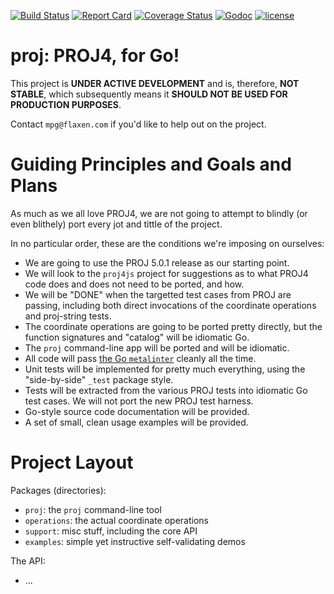 [![Build Status](https://travis-ci.org/go-spatial/proj.svg?branch=master)](https://travis-ci.org/go-spatial/proj)
[![Report Card](https://goreportcard.com/badge/github.com/go-spatial/proj)](https://goreportcard.com/report/github.com/go-spatial/proj)
[![Coverage Status](https://coveralls.io/repos/github/go-spatial/proj/badge.svg?branch=master)](https://coveralls.io/github/go-spatial/proj?branch=master)
[![Godoc](http://img.shields.io/badge/godoc-reference-blue.svg?style=flat)](https://godoc.org/github.com/go-spatial/proj)
[![license](http://img.shields.io/badge/license-MIT-red.svg?style=flat)](https://github.com/go-spatial/proj/blob/master/LICENSE.md)

# proj: PROJ4, for Go!

This project is **UNDER ACTIVE DEVELOPMENT** and is, therefore, **NOT STABLE**, which subsequently means it **SHOULD NOT BE USED FOR PRODUCTION PURPOSES**.

Contact `mpg@flaxen.com` if you'd like to help out on the project.


# Guiding Principles and Goals and Plans

As much as we all love PROJ4, we are not going to attempt to blindly (or even blithely) port every jot and tittle of the project.

In no particular order, these are the conditions we're imposing on ourselves:

* We are going to use the PROJ 5.0.1 release as our starting point.
* We will look to the `proj4js` project for suggestions as to what PROJ4 code does and does not need to be ported, and how.
* We will be "DONE" when the targetted test cases from PROJ are passing, including both direct invocations of the coordinate operations and proj-string tests.
* The coordinate operations are going to be ported pretty directly, but the function signatures and "catalog" will be idiomatic Go.
* The `proj` command-line app will be ported and will be idiomatic.
* All code will pass [the Go `metalinter`](https://github.com/alecthomas/gometalinter) cleanly all the time.
* Unit tests will be implemented for pretty much everything, using the "side-by-side" `_test` package style.
* Tests will be extracted from the various PROJ tests into idiomatic Go test cases. We will not port the new PROJ test harness.
* Go-style source code documentation will be provided.
* A set of small, clean usage examples will be provided.


# Project Layout

Packages (directories):
* `proj`: the `proj` command-line tool
* `operations`: the actual coordinate operations
* `support`: misc stuff, including the core API
* `examples`: simple yet instructive self-validating demos

The API:
* ...
